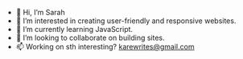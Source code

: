 - 👋 Hi, I’m Sarah 
- 👀 I’m interested in creating user-friendly and responsive websites. 
- 🌱 I’m currently learning JavaScript. 
- 💞️ I’m looking to collaborate on building sites. 
- 📫 Working on sth interesting? karewrites@gmail.com

